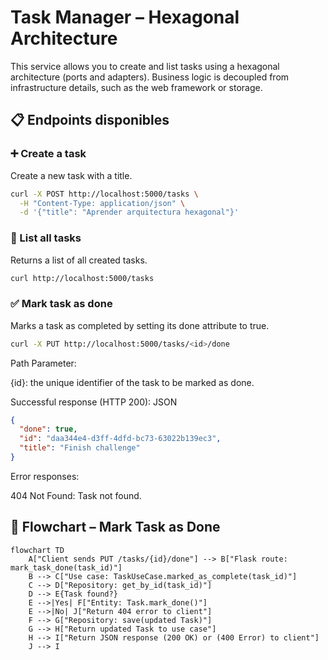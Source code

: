 # Task Manager – Hexagonal Architecture

This service allows you to create and list tasks using a hexagonal architecture (ports and adapters). Business logic is decoupled from infrastructure details, such as the web framework or storage.

## 📋 Endpoints disponibles

### ➕ Create a task

Create a new task with a title.

```bash
curl -X POST http://localhost:5000/tasks \
  -H "Content-Type: application/json" \
  -d '{"title": "Aprender arquitectura hexagonal"}'
```

### 📄 List all tasks

Returns a list of all created tasks.

```bash
curl http://localhost:5000/tasks
```

### ✅ Mark task as done

Marks a task as completed by setting its done attribute to true.

```bash
curl -X PUT http://localhost:5000/tasks/<id>/done
```

Path Parameter:

{id}: the unique identifier of the task to be marked as done.

Successful response (HTTP 200): JSON

```json
{
  "done": true,
  "id": "daa344e4-d3ff-4dfd-bc73-63022b139ec3",
  "title": "Finish challenge"
}
```

Error responses:

404 Not Found: Task not found.

## 🔁 Flowchart – Mark Task as Done

```mermaid
flowchart TD
    A["Client sends PUT /tasks/{id}/done"] --> B["Flask route: mark_task_done(task_id)"]
    B --> C["Use case: TaskUseCase.marked_as_complete(task_id)"]
    C --> D["Repository: get_by_id(task_id)"]
    D --> E{Task found?}
    E -->|Yes| F["Entity: Task.mark_done()"]
    E -->|No| J["Return 404 error to client"]
    F --> G["Repository: save(updated Task)"]
    G --> H["Return updated Task to use case"]
    H --> I["Return JSON response (200 OK) or (400 Error) to client"]
    J --> I
```
